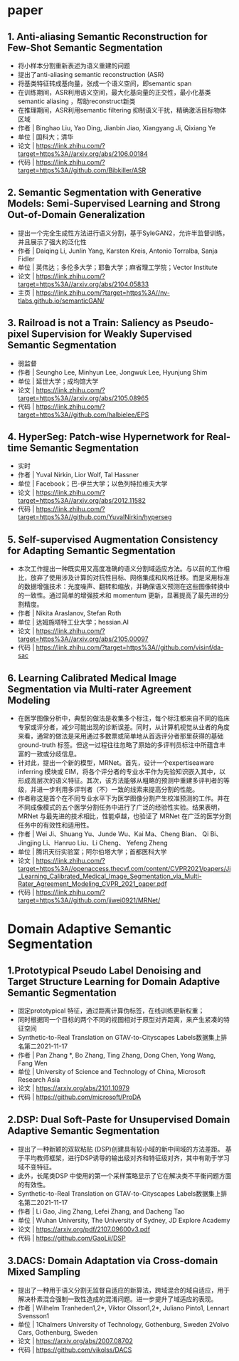 # paper

## 1. Anti-aliasing Semantic Reconstruction for Few-Shot Semantic Segmentation

- 将小样本分割重新表述为语义重建的问题
- 提出了anti-aliasing semantic reconstruction (ASR)
- 将基类特征转成基向量，张成一个语义空间，即semantic span
- 在训练期间，ASR利用语义空间，最大化基向量的正交性，最小化基类semantic aliasing ，帮助reconstruct新类
- 在推理期间，ASR利用semantic filtering 抑制语义干扰，精确激活目标物体区域
- 作者 | Binghao Liu, Yao Ding, Jianbin Jiao, Xiangyang Ji, Qixiang Ye
- 单位 | 国科大；清华
- 论文 | <https://link.zhihu.com/?target=https%3A//arxiv.org/abs/2106.00184>
- 代码 | <https://link.zhihu.com/?target=https%3A//github.com/Bibkiller/ASR>

## 2. Semantic Segmentation with Generative Models: Semi-Supervised Learning and Strong Out-of-Domain Generalization

- 提出一个完全生成性方法进行语义分割，基于SyleGAN2，允许半监督训练，并且展示了强大的泛化性
- 作者 | Daiqing Li, Junlin Yang, Karsten Kreis, Antonio Torralba, Sanja Fidler
- 单位 | 英伟达；多伦多大学；耶鲁大学；麻省理工学院；Vector Institute
- 论文 | <https://link.zhihu.com/?target=https%3A//arxiv.org/abs/2104.05833>
- 主页 | <https://link.zhihu.com/?target=https%3A//nv-tlabs.github.io/semanticGAN/>

## 3. Railroad is not a Train: Saliency as Pseudo-pixel Supervision for Weakly Supervised Semantic Segmentation

- 弱监督
- 作者 | Seungho Lee, Minhyun Lee, Jongwuk Lee, Hyunjung Shim
- 单位 | 延世大学；成均馆大学
- 论文 | <https://link.zhihu.com/?target=https%3A//arxiv.org/abs/2105.08965>
- 代码 | <https://link.zhihu.com/?target=https%3A//github.com/halbielee/EPS>


## 4. HyperSeg: Patch-wise Hypernetwork for Real-time Semantic Segmentation

- 实时
- 作者 | Yuval Nirkin, Lior Wolf, Tal Hassner
- 单位 | Facebook；巴-伊兰大学；以色列特拉维夫大学
- 论文 | <https://link.zhihu.com/?target=https%3A//arxiv.org/abs/2012.11582>
- 代码 | <https://link.zhihu.com/?target=https%3A//github.com/YuvalNirkin/hyperseg>

## 5. Self-supervised Augmentation Consistency for Adapting Semantic Segmentation

- 本次工作提出一种既实用又高度准确的语义分割域适应方法。与以前的工作相比，放弃了使用涉及计算的对抗性目标、网络集成和风格迁移。而是采用标准的数据增强技术：光度噪声、翻转和缩放，并确保语义预测在这些图像转换中的一致性。通过简单的增强技术和 momentum 更新，显著提高了最先进的分割精度。
- 作者 | Nikita Araslanov, Stefan Roth
- 单位 | 达姆施塔特工业大学；hessian.AI
- 论文 | <https://link.zhihu.com/?target=https%3A//arxiv.org/abs/2105.00097>
- 代码 | <https://link.zhihu.com/?target=https%3A//github.com/visinf/da-sac>


## 6. Learning Calibrated Medical Image Segmentation via Multi-rater Agreement Modeling

- 在医学图像分析中，典型的做法是收集多个标注，每个标注都来自不同的临床专家或评分者，减少可能出现的诊断误差。同时，从计算机视觉从业者的角度来看，通常的做法是采用通过多数票或简单地从首选评分者那里获得的基础ground-truth 标签。但这一过程往往忽略了原始的多评判员标注中所蕴含丰富的一致或分歧信息。
- 针对此，提出一个新的模型，MRNet。首先，设计一个expertiseaware inferring 模块或 EIM，将各个评分者的专业水平作为先验知识嵌入其中，以形成高层次的语义特征。其次，该方法能够从粗略的预测中重建多评判者的等级，并进一步利用多评判者（不）一致的线索来提高分割的性能。
- 作者称这是首个在不同专业水平下为医学图像分割产生校准预测的工作。并在不同成像模式的五个医学分割任务中进行了广泛的经验性实验。结果表明，MRNet 与最先进的技术相比，性能卓越，也验证了 MRNet 在广泛的医学分割任务中的有效性和适用性。
- 作者 | Wei Ji、Shuang Yu、Junde Wu、Kai Ma、Cheng Bian、 Qi Bi、Jingjing Li、Hanruo Liu、Li Cheng、 Yefeng Zheng
- 单位 | 腾讯天衍实验室；阿尔伯塔大学；首都医科大学
- 论文 | <https://link.zhihu.com/?target=https%3A//openaccess.thecvf.com/content/CVPR2021/papers/Ji_Learning_Calibrated_Medical_Image_Segmentation_via_Multi-Rater_Agreement_Modeling_CVPR_2021_paper.pdf>
- 代码 | <https://link.zhihu.com/?target=https%3A//github.com/jiwei0921/MRNet/>

# Domain Adaptive Semantic Segmentation

## 1.Prototypical Pseudo Label Denoising and Target Structure Learning for Domain Adaptive Semantic Segmentation

- 固定prototypical 特征，通过距离计算伪标签，在线训练更新权重；
- 同时根据同一个目标的两个不同的视图相对于原型对齐距离，来产生紧凑的特征空间
- Synthetic-to-Real Translation on GTAV-to-Cityscapes Labels数据集上排名第二2021-11-17
- 作者 | Pan Zhang *, Bo Zhang, Ting Zhang, Dong Chen, Yong Wang, Fang Wen
- 单位 | University of Science and Technology of China, Microsoft Research Asia
- 论文 | https://arxiv.org/abs/2101.10979
- 代码 | https://github.com/microsoft/ProDA

## 2.DSP: Dual Soft-Paste for Unsupervised Domain Adaptive Semantic Segmentation

- 提出了一种新颖的双软粘贴 (DSP)创建具有较小域的新中间域的方法差距。 基于平均教师框架，进行DSP诱导的输出级对齐和特征级对齐，其中有助于学习域不变特征。
- 此外，长尾类DSP 中使用的第一个采样策略显示了它在解决类不平衡问题方面的有效性。 
- Synthetic-to-Real Translation on GTAV-to-Cityscapes Labels数据集上排名第二2021-11-17
- 作者 | Li Gao, Jing Zhang, Lefei Zhang, and Dacheng Tao
- 单位 | Wuhan University, The University of Sydney, JD Explore Academy
- 论文 | https://arxiv.org/pdf/2107.09600v3.pdf
- 代码 | https://github.com/GaoLii/DSP

## 3.DACS: Domain Adaptation via Cross-domain Mixed Sampling
- 提出了一种用于语义分割无监督自适应的新算法，跨域混合的域自适应，用于解决朴素混合强制一致性造成的混淆问题。进一步提升了域适应的表现。
- 作者 | Wilhelm Tranheden1,2*, Viktor Olsson1,2*, Juliano Pinto1, Lennart Svensson1
- 单位 | 1Chalmers University of Technology, Gothenburg, Sweden 2Volvo Cars, Gothenburg, Sweden
- 论文 | https://arxiv.org/abs/2007.08702
- 代码 | https://github.com/vikolss/DACS